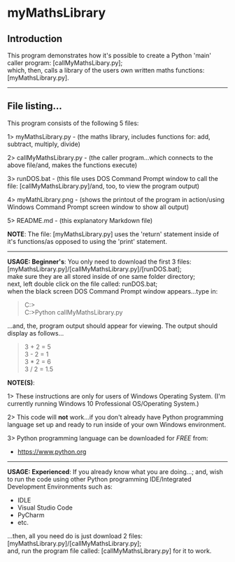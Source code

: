 # myMathsLibrary

## Introduction

This program demonstrates how it's possible to create a Python 'main' caller program: [callMyMathsLibary.py];    
which, then, calls a library of the users own written maths functions: [myMathsLibrary.py].    

-----

## File listing...

This program consists of the following 5 files:

1> myMathsLibrary.py -        (the maths library, includes functions for: add, subtract, multiply, divide)  

2> callMyMathsLibrary.py -    (the caller program...which connects to the above file/and, makes the functions execute)  

3> runDOS.bat - (this file uses DOS Command Prompt window to call the file: [callMyMathsLibrary.py]/and, too, to view the program output)  

4> myMathLibrary.png -        (shows the printout of the program in action/using Windows Command Prompt screen window to show all output)  
 
5> README.md - (this explanatory Markdown file)  

**NOTE**: The file: [myMathsLibrary.py] uses the 'return' statement inside of it's functions/as opposed to using the 'print' statement.  

-----

**USAGE: Beginner's**: You only need to download the first 3 files: [myMathsLibrary.py]/[callMyMathsLibrary.py]/[runDOS.bat];    
make sure they are all stored inside of one same folder directory;     
next, left double click on the file called: runDOS.bat;  
when the black screen DOS Command Prompt window appears...type in:  

>C:\>  
>C:\>Python callMyMathsLibrary.py  

...and, the, program output should appear for viewing. The output should display as follows...  

>3 + 2 = 5  
>3 - 2 = 1  
>3 * 2 = 6  
>3 / 2 = 1.5  


**NOTE(S)**:  

1> These instructions are only for users of Windows Operating System. (I'm currently running Windows 10 Professional OS/Operating System.)      

2> This code will **not** work...if you don't already have Python programming language set up and ready to run inside of your own Windows environment.     

3> Python programming language can be downloaded for *FREE* from:      
- https://www.python.org  

-----

**USAGE: Experienced**: If you already know what you are doing...; and, wish to run the code using other Python programming IDE/Integrated Development Environments   such as:  

- IDLE  
- Visual Studio Code   
- PyCharm    
- etc.    

...then, all you need do is just download 2 files: [myMathsLibrary.py]/[callMyMathsLibrary.py];    
and, run the program file called: [callMyMathsLibrary.py] for it to work.  


